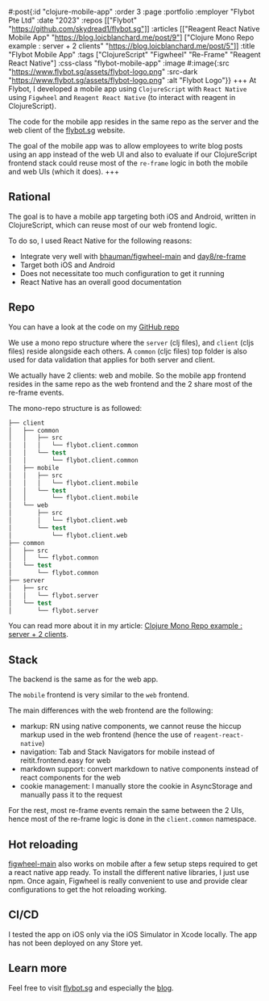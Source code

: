 #:post{:id "clojure-mobile-app"
       :order 3
       :page :portfolio
       :employer "Flybot Pte Ltd" 
       :date "2023"
       :repos [["Flybot" "https://github.com/skydread1/flybot.sg"]]
       :articles [["Reagent React Native Mobile App" "https://blog.loicblanchard.me/post/9"]
                  ["Clojure Mono Repo example : server + 2 clients" "https://blog.loicblanchard.me/post/5"]]
       :title "Flybot Mobile App"
       :tags ["ClojureScript" "Figwheel" "Re-Frame" "Reagent React Native"]
       :css-class "flybot-mobile-app"
       :image #:image{:src "https://www.flybot.sg/assets/flybot-logo.png"
                      :src-dark "https://www.flybot.sg/assets/flybot-logo.png"
                      :alt "Flybot Logo"}}
+++
At Flybot, I developed a mobile app using `ClojureScript` with `React Native` using `Figwheel` and `Reagent React Native` (to interact with reagent in ClojureScript).

The code for the mobile app resides in the same repo as the server and the web client of the [flybot.sg](https://www.flybot.sg/) website.

The goal of the mobile app was to allow employees to write blog posts using an app instead of the web UI and also to evaluate if our ClojureScript frontend stack could reuse most of the `re-frame` logic in both the mobile and web UIs (which it does).
+++
## Rational

The goal is to have a mobile app targeting both iOS and Android, written in ClojureScript, which can reuse most of our web frontend logic.

To do so, I used React Native for the following reasons:

- Integrate very well with [bhauman/figwheel-main](https://github.com/bhauman/figwheel-main) and [day8/re-frame](https://github.com/day8/re-frame)
- Target both iOS and Android
- Does not necessitate too much configuration to get it running
- React Native has an overall good documentation

## Repo

You can have a look at the code on my [GitHub repo](https://github.com/skydread1/flybot.sg)

We use a mono repo structure where the `server` (clj files), and `client` (cljs files) reside alongside each others.
A `common` (cljc files) top folder is also used for data validation that applies for both server and client.

We actually have 2 clients: web and mobile.
So the mobile app frontend resides in the same repo as the web frontend and the 2 share most of the re-frame events.

The mono-repo structure is as followed:

```clojure
├── client
│   ├── common
│   │   ├── src
│   │   │   └── flybot.client.common
│   │   └── test
│   │       └── flybot.client.common
│   ├── mobile
│   │   ├── src
│   │   │   └── flybot.client.mobile
│   │   └── test
│   │       └── flybot.client.mobile
│   └── web
│       ├── src
│       │   └── flybot.client.web
│       └── test
│           └── flybot.client.web
├── common
│   ├── src
│   │   └── flybot.common
│   └── test
│       └── flybot.common
├── server
│   ├── src
│   │   └── flybot.server
│   └── test
│       └── flybot.server
```

You can read more about it in my article: [Clojure Mono Repo example : server + 2 clients](https://blog.loicblanchard.me/post/5).

## Stack

The backend is the same as for the web app.

The `mobile` frontend is very similar to the `web` frontend.

The main differences with the web frontend are the following:
- markup: RN using native components, we cannot reuse the hiccup markup used in the web frontend (hence the use of `reagent-react-native`)
- navigation: Tab and Stack Navigators for mobile instead of reitit.frontend.easy for web
- markdown support: convert markdown to native components instead of react components for the web
- cookie management: I manually store the cookie in AsyncStorage and manually pass it to the request

For the rest, most re-frame events remain the same between the 2 UIs, hence most of the re-frame logic is done in the `client.common` namespace.

## Hot reloading

[figwheel-main](https://github.com/bhauman/figwheel-main) also works on mobile after a few setup steps required to get a react native app ready. To install the different native libraries, I just use npm. Once again, Figwheel is really convenient to use and provide clear configurations to get the hot reloading working.

## CI/CD

I tested the app on iOS only via the iOS Simulator in Xcode locally.
The app has not been deployed on any Store yet.

## Learn more

Feel free to visit [flybot.sg](https://www.flybot.sg/) and especially the [blog](https://www.flybot.sg/blog).

